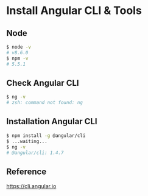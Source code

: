 # Install Angular CLI & Tools

## Node
```bash
$ node -v
# v8.6.0
$ npm -v
# 5.5.1
```

## Check Angular CLI
```bash
$ ng -v
# zsh: command not found: ng
```

## Installation Angular CLI
```bash
$ npm install -g @angular/cli
$ ...waiting...
$ ng -v
# @angular/cli: 1.4.7
```


## Reference
https://cli.angular.io
